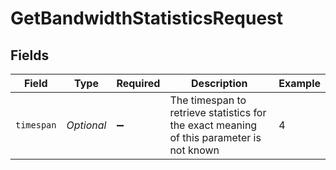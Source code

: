 # GetBandwidthStatisticsRequest


## Fields

| Field                                                                                     | Type                                                                                      | Required                                                                                  | Description                                                                               | Example                                                                                   |
| ----------------------------------------------------------------------------------------- | ----------------------------------------------------------------------------------------- | ----------------------------------------------------------------------------------------- | ----------------------------------------------------------------------------------------- | ----------------------------------------------------------------------------------------- |
| `timespan`                                                                                | *Optional<Long>*                                                                          | :heavy_minus_sign:                                                                        | The timespan to retrieve statistics for<br/>the exact meaning of this parameter is not known<br/> | 4                                                                                         |